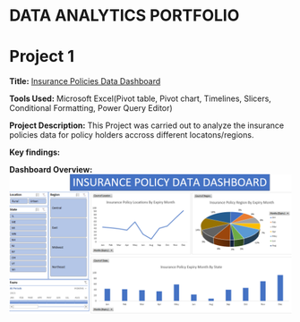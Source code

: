 # DATA ANALYTICS PORTFOLIO
# Project 1
**Title:** [Insurance Policies Data Dashboard](https://github.com/tosinmulero/tosinmulero.github.io/blob/main/Insurance%20Policies%20Data%20Dashboard.xlsx)

**Tools Used:** Microsoft Excel(Pivot table, Pivot chart, Timelines, Slicers, Conditional Formatting, Power Query Editor)
 
**Project Description:** This Project was carried out to analyze the insurance policies data for policy holders accross different locatons/regions.
 
**Key findings:**

**Dashboard Overview:**
![Insurance](Insurance.png)
